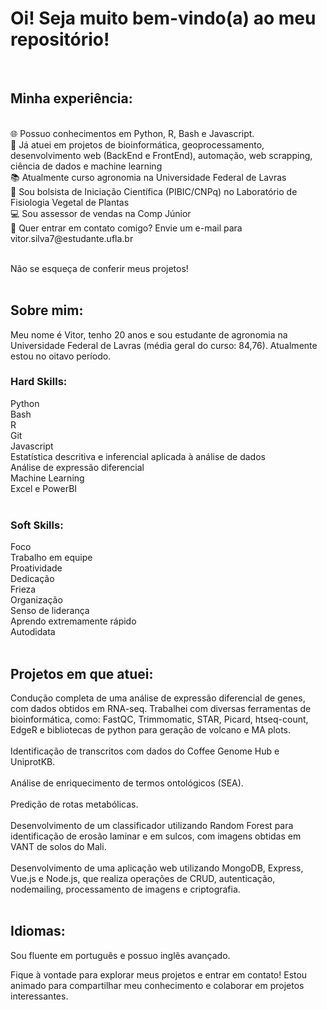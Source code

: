 # Oi! Seja muito bem-vindo(a) ao meu repositório!
<br>

## Minha experiência:
<br>
🌐 Possuo conhecimentos em Python, R, Bash e Javascript. <br>
📁 Já atuei em projetos de bioinformática, geoprocessamento, desenvolvimento web (BackEnd e FrontEnd), automação, web scrapping, ciência de dados e machine learning <br>
📚 Atualmente curso agronomia na Universidade Federal de Lavras <br>
🎲 Sou bolsista de Iniciação Científica (PIBIC/CNPq) no Laboratório de Fisiologia Vegetal de Plantas <br>
💻 Sou assessor de vendas na Comp Júnior <br>
📧 Quer entrar em contato comigo? Envie um e-mail para vitor.silva7@estudante.ufla.br <br>
<br>

Não se esqueça de conferir meus projetos!
<br> <br>

## Sobre mim:
Meu nome é Vitor, tenho 20 anos e sou estudante de agronomia na Universidade Federal de Lavras (média geral do curso: 84,76). Atualmente estou no oitavo período.<br>

### Hard Skills:

Python <br>
Bash <br>
R <br>
Git <br>
Javascript <br>
Estatística descritiva e inferencial aplicada à análise de dados <br>
Análise de expressão diferencial <br>
Machine Learning <br>
Excel e PowerBI <br>
<br>

### Soft Skills:

Foco <br>
Trabalho em equipe <br>
Proatividade <br>
Dedicação <br>
Frieza <br>
Organização <br>
Senso de liderança <br>
Aprendo extremamente rápido <br>
Autodidata <br>
<br>

## Projetos em que atuei:

Condução completa de uma análise de expressão diferencial de genes, com dados obtidos em RNA-seq. Trabalhei com diversas ferramentas de bioinformática, como: FastQC, Trimmomatic, STAR, Picard, htseq-count, EdgeR e bibliotecas de python para geração de volcano e MA plots. <br> <br>
Identificação de transcritos com dados do Coffee Genome Hub e UniprotKB. <br> <br>
Análise de enriquecimento de termos ontológicos (SEA). <br> <br>
Predição de rotas metabólicas. <br> <br>
Desenvolvimento de um classificador utilizando Random Forest para identificação de erosão laminar e em sulcos, com imagens obtidas em VANT de solos do Mali. <br> <br>
Desenvolvimento de uma aplicação web utilizando MongoDB, Express, Vue.js e Node.js, que realiza operações de CRUD, autenticação, nodemailing, processamento de imagens e criptografia. <br> 
<br>

## Idiomas:

Sou fluente em português e possuo inglês avançado.
<br>

Fique à vontade para explorar meus projetos e entrar em contato! Estou animado para compartilhar meu conhecimento e colaborar em projetos interessantes.
